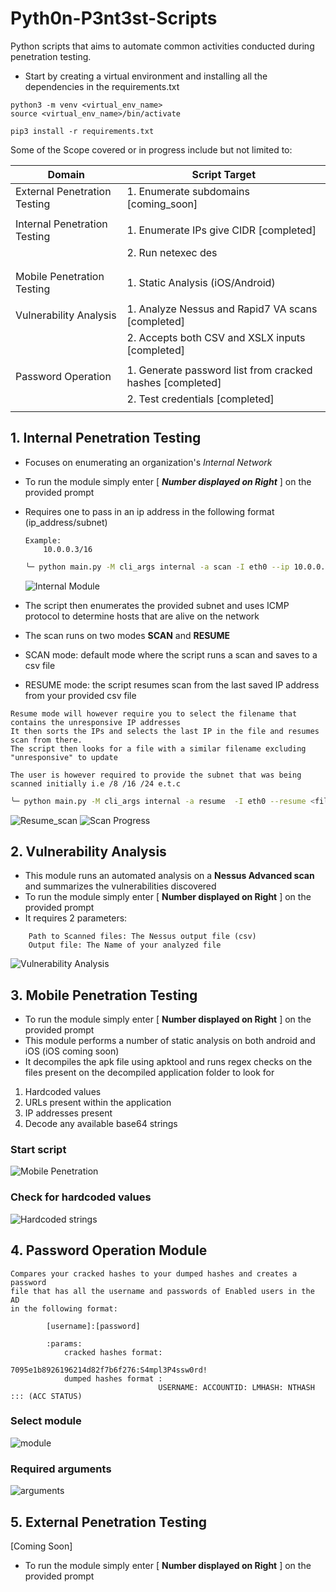 # Pyth0n-P3nt3st-Scripts

Python scripts that aims to automate common activities conducted during penetration testing.
- Start by creating a virtual environment and installing all the dependencies in the requirements.txt
```shell
python3 -m venv <virtual_env_name>
source <virtual_env_name>/bin/activate

pip3 install -r requirements.txt

```
  
Some of the Scope covered or in progress include but not limited to:

| Domain                       | Script Target                                                      |
|------------------------------|--------------------------------------------------------------------|
| External Penetration Testing | 1. Enumerate subdomains                           [coming_soon]    |
|                              |                                                                    |
| Internal Penetration Testing | 1. Enumerate IPs give CIDR                        [completed]      |
|                              | 2. Run netexec         des                                         |
|                              |                                                                    |
|                              |                                                                    |
| Mobile Penetration Testing   | 1. Static Analysis (iOS/Android)                                   |
|                              |                                                                    |
| Vulnerability Analysis       | 1. Analyze Nessus and Rapid7 VA scans             [completed]      |
|                              | 2. Accepts both CSV and XSLX inputs               [completed]      |
|                              |                                                                    |
| Password Operation           | 1. Generate password list from cracked hashes     [completed]      |
|                              | 2. Test credentials                               [completed]      |
|                              |                                                                    |
## 1. Internal Penetration Testing

- Focuses on enumerating an organization's _Internal Network_
- To run the module simply enter [ **_Number displayed on Right_** ] on the provided prompt
- Requires one to pass in an ip address in the following format (ip_address/subnet)
 
  ```text
  Example:
      10.0.0.3/16
  ```
  ```sh
  ╰─ python main.py -M cli_args internal -a scan -I eth0 --ip 10.0.0.3/16 -o Output_file
  ```
  ![Internal Module](images/internal-2.png)

- The script then enumerates the provided subnet and uses ICMP protocol to determine hosts that are alive on the network
- The scan runs on two modes **SCAN** and **RESUME**
- SCAN mode: default mode where the script runs a scan and saves to a csv file
- RESUME mode: the script resumes scan from the last saved IP address from your provided csv file

```text
Resume mode will however require you to select the filename that contains the unresponsive IP addresses
It then sorts the IPs and selects the last IP in the file and resumes scan from there.
The script then looks for a file with a similar filename excluding "unresponsive" to update

The user is however required to provide the subnet that was being scanned initially i.e /8 /16 /24 e.t.c
```
```sh
╰─ python main.py -M cli_args internal -a resume  -I eth0 --resume <file-containing-unresponsive-host > --mask 16

```
![Resume_scan](images/internal_resume.png)
![Scan Progress](images/scan_progress.png)

## 2. Vulnerability Analysis

- This module runs an automated analysis on a **Nessus Advanced scan** and summarizes the vulnerabilities discovered
- To run the module simply enter [ **Number displayed on Right** ] on the provided prompt
- It requires 2 parameters:

```text
    Path to Scanned files: The Nessus output file (csv)
    Output file: The Name of your analyzed file
```
![Vulnerability Analysis](images/va.png)

## 3. Mobile Penetration Testing


- To run the module simply enter [ **Number displayed on Right** ] on the provided prompt
- This module performs a number of static analysis on both android and iOS (iOS coming soon)
- It decompiles the apk file using apktool and runs regex checks on the files present on the decompiled application folder to look for
1. Hardcoded values
2. URLs present within the application
3. IP addresses present
4. Decode any available base64 strings

### Start script
![Mobile Penetration](images/mobile-start.png)

### Check for hardcoded values
![Hardcoded strings](images/mobile-hardcoded.png)

## 4. Password Operation Module

```text
Compares your cracked hashes to your dumped hashes and creates a password
file that has all the username and passwords of Enabled users in the AD
in the following format:

        [username]:[password]

        :params:
            cracked hashes format:
                                 7095e1b8926196214d82f7b6f276:S4mpl3P4ssw0rd!
            dumped hashes format :
                                 USERNAME: ACCOUNTID: LMHASH: NTHASH ::: (ACC STATUS)
```

### Select module
![module](images/password1.png)
### Required arguments
![arguments](images/password-02.png)

## 5. External Penetration Testing

[Coming Soon]

- To run the module simply enter [ **Number displayed on Right** ] on the provided prompt


